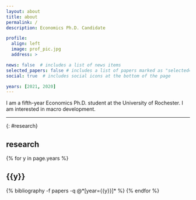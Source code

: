 ```yaml
---
layout: about
title: about
permalink: /
description: Economics Ph.D. Candidate

profile:
  align: left
  image: prof_pic.jpg
  address: >

news: false  # includes a list of news items
selected_papers: false # includes a list of papers marked as "selected={true}"
social: true  # includes social icons at the bottom of the page

years: [2021, 2020]
---
```


I am a fifth-year Economics Ph.D. student at the University of Rochester.
I am interested in macro development.

---

{: #research}
## __research__

<div class="publications">

{% for y in page.years %}
  <h2 class="year">{{y}}</h2>
  {% bibliography -f papers -q @*[year={{y}}]* %}
{% endfor %}

</div>